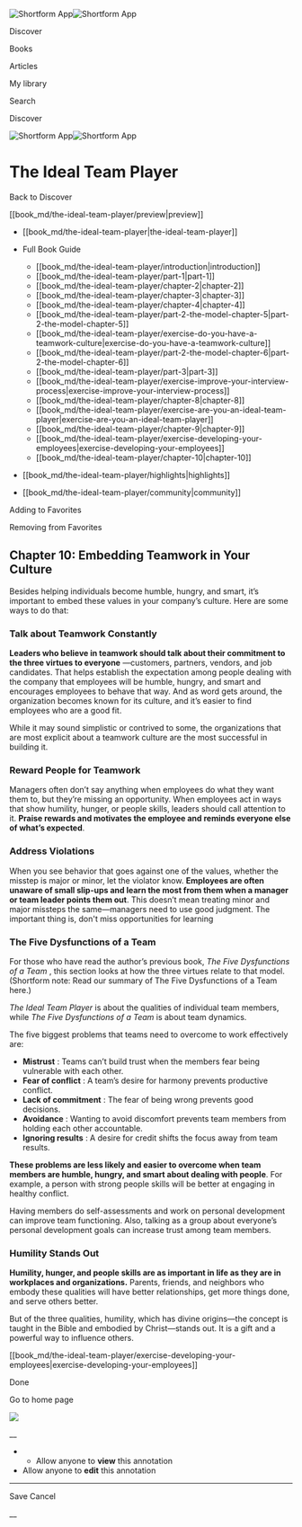 ![Shortform App](/img/logo.36a2399e.svg)![Shortform App](/img/logo-dark.70c1b072.svg)

Discover

Books

Articles

My library

Search

Discover

![Shortform App](/img/logo.36a2399e.svg)![Shortform App](/img/logo-dark.70c1b072.svg)

# The Ideal Team Player

Back to Discover

[[book_md/the-ideal-team-player/preview|preview]]

  * [[book_md/the-ideal-team-player|the-ideal-team-player]]
  * Full Book Guide

    * [[book_md/the-ideal-team-player/introduction|introduction]]
    * [[book_md/the-ideal-team-player/part-1|part-1]]
    * [[book_md/the-ideal-team-player/chapter-2|chapter-2]]
    * [[book_md/the-ideal-team-player/chapter-3|chapter-3]]
    * [[book_md/the-ideal-team-player/chapter-4|chapter-4]]
    * [[book_md/the-ideal-team-player/part-2-the-model-chapter-5|part-2-the-model-chapter-5]]
    * [[book_md/the-ideal-team-player/exercise-do-you-have-a-teamwork-culture|exercise-do-you-have-a-teamwork-culture]]
    * [[book_md/the-ideal-team-player/part-2-the-model-chapter-6|part-2-the-model-chapter-6]]
    * [[book_md/the-ideal-team-player/part-3|part-3]]
    * [[book_md/the-ideal-team-player/exercise-improve-your-interview-process|exercise-improve-your-interview-process]]
    * [[book_md/the-ideal-team-player/chapter-8|chapter-8]]
    * [[book_md/the-ideal-team-player/exercise-are-you-an-ideal-team-player|exercise-are-you-an-ideal-team-player]]
    * [[book_md/the-ideal-team-player/chapter-9|chapter-9]]
    * [[book_md/the-ideal-team-player/exercise-developing-your-employees|exercise-developing-your-employees]]
    * [[book_md/the-ideal-team-player/chapter-10|chapter-10]]
  * [[book_md/the-ideal-team-player/highlights|highlights]]
  * [[book_md/the-ideal-team-player/community|community]]



Adding to Favorites 

Removing from Favorites 

## Chapter 10: Embedding Teamwork in Your Culture

Besides helping individuals become humble, hungry, and smart, it’s important to embed these values in your company’s culture. Here are some ways to do that:

### Talk about Teamwork Constantly

**Leaders who believe in teamwork should talk about their commitment to the three virtues to everyone** —customers, partners, vendors, and job candidates. That helps establish the expectation among people dealing with the company that employees will be humble, hungry, and smart and encourages employees to behave that way. And as word gets around, the organization becomes known for its culture, and it’s easier to find employees who are a good fit.

While it may sound simplistic or contrived to some, the organizations that are most explicit about a teamwork culture are the most successful in building it.

### Reward People for Teamwork

Managers often don’t say anything when employees do what they want them to, but they’re missing an opportunity. When employees act in ways that show humility, hunger, or people skills, leaders should call attention to it. **Praise rewards and motivates the employee and reminds everyone else of what’s expected**.

### Address Violations

When you see behavior that goes against one of the values, whether the misstep is major or minor, let the violator know. **Employees are often unaware of small slip-ups and learn the most from them when a manager or team leader points them out**. This doesn’t mean treating minor and major missteps the same—managers need to use good judgment. The important thing is, don't miss opportunities for learning

### The Five Dysfunctions of a Team

For those who have read the author’s previous book, _The Five Dysfunctions of a Team_ , this section looks at how the three virtues relate to that model. (Shortform note: Read our summary of The Five Dysfunctions of a Team here.)

_The Ideal Team Player_ is about the qualities of individual team members, while _The Five Dysfunctions of a Team_ is about team dynamics.

The five biggest problems that teams need to overcome to work effectively are:

  * **Mistrust** : Teams can’t build trust when the members fear being vulnerable with each other. 
  * **Fear of conflict** : A team’s desire for harmony prevents productive conflict.
  * **Lack of commitment** : The fear of being wrong prevents good decisions.
  * **Avoidance** : Wanting to avoid discomfort prevents team members from holding each other accountable.
  * **Ignoring results** : A desire for credit shifts the focus away from team results.



**These problems are less likely and easier to overcome when team members are humble, hungry, and smart about dealing with people**. For example, a person with strong people skills will be better at engaging in healthy conflict.

Having members do self-assessments and work on personal development can improve team functioning. Also, talking as a group about everyone’s personal development goals can increase trust among team members.

### Humility Stands Out

**Humility, hunger, and people skills are as important in life as they are in workplaces and organizations.** Parents, friends, and neighbors who embody these qualities will have better relationships, get more things done, and serve others better.

But of the three qualities, humility, which has divine origins—the concept is taught in the Bible and embodied by Christ—stands out. It is a gift and a powerful way to influence others.

[[book_md/the-ideal-team-player/exercise-developing-your-employees|exercise-developing-your-employees]]

Done

Go to home page 

![](https://bat.bing.com/action/0?ti=56018282&Ver=2&mid=24ff8745-d3ac-4f68-a735-b907b2710c3c&sid=1711133063fa11eebdec89a8b8ae3bbc&vid=171147a063fa11eea7440fcfeb230d96&vids=0&msclkid=N&pi=0&lg=en-US&sw=800&sh=600&sc=24&nwd=1&tl=Shortform%20%7C%20Book&p=https%3A%2F%2Fwww.shortform.com%2Fapp%2Fbook%2Fthe-ideal-team-player%2Fchapter-10&r=&lt=348&evt=pageLoad&sv=1&rn=870804)

__

  *   * Allow anyone to **view** this annotation
  * Allow anyone to **edit** this annotation



* * *

Save Cancel

__



